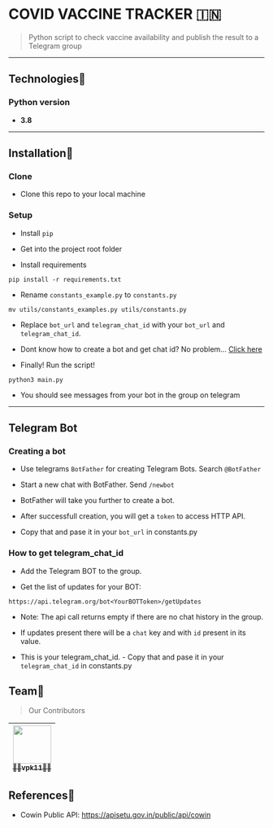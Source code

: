 # COVID VACCINE TRACKER 🇮🇳
> Python script to check vaccine availability and publish the result to a Telegram group

---

## Technologies🚀

### Python version
- **3.8**

---

## Installation🚀

### Clone
-  Clone this repo to your local machine

### Setup
- Install `pip`

- Get into the project root folder

- Install requirements
```shell
pip install -r requirements.txt
```

- Rename `constants_example.py` to `constants.py`
```shell
mv utils/constants_examples.py utils/constants.py
```

- Replace `bot_url` and `telegram_chat_id` with your `bot_url` and `telegram_chat_id`. 

- Dont know how to create a bot and get chat id? No problem... [Click here](#telegram-bot)


- Finally! Run the script!
```shell
python3 main.py
```

- You should see messages from your bot in the group on telegram

---

## Telegram Bot

### Creating a bot
- Use telegrams `BotFather` for creating Telegram Bots. Search `@BotFather`

- Start a new chat with BotFather. Send `/newbot`

- BotFather will take you further to create a bot.

- After successfull creation, you will get a `token` to access HTTP API.

- Copy that and pase it in your `bot_url` in constants.py

### How to get telegram_chat_id
- Add the Telegram BOT to the group.

- Get the list of updates for your BOT:
```shell
https://api.telegram.org/bot<YourBOTToken>/getUpdates
```

- Note: The api call returns empty if there are no chat history in the group.

- If updates present there will be a `chat` key and with `id` present in its value.

- This is your telegram_chat_id. - Copy that and pase it in your `telegram_chat_id` in constants.py


## Team🚀
> Our Contributors

<!-- prettier-ignore -->
| [<img src="https://avatars0.githubusercontent.com/u/16625110?s=200&u=5c59d8d73ba6850e98333d0149dc84a6fc196b14&v=3" width="75px;"/><br /><sub><b>👨‍💻vpk11👨‍💻</b></sub>](https://wwww.github.com/vpk11)<br /> |
| :---: |

## References🚀
 - Cowin Public API: https://apisetu.gov.in/public/api/cowin
